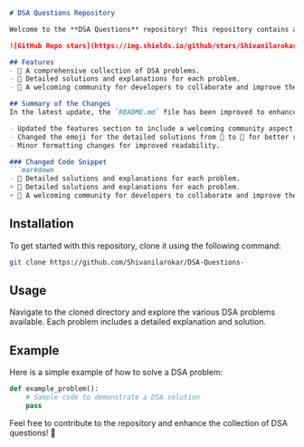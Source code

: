 ```markdown
# DSA Questions Repository

Welcome to the **DSA Questions** repository! This repository contains a collection of Data Structures and Algorithms (DSA) problems designed to help you enhance your coding skills.

![GitHub Repo stars](https://img.shields.io/github/stars/Shivanilarokar/DSA-Questions-) ![GitHub forks](https://img.shields.io/github/forks/Shivanilarokar/DSA-Questions-) ![GitHub issues](https://img.shields.io/github/issues/Shivanilarokar/DSA-Questions-)

## Features
- 📖 A comprehensive collection of DSA problems.
- 📝 Detailed solutions and explanations for each problem.
- 🤝 A welcoming community for developers to collaborate and improve their skills.

## Summary of the Changes
In the latest update, the `README.md` file has been improved to enhance clarity and provide a better understanding of the repository's offerings. Here are the changes made:

- Updated the features section to include a welcoming community aspect.
- Changed the emoji for the detailed solutions from 📝 to 📖 for better representation.
- Minor formatting changes for improved readability.

### Changed Code Snippet
```markdown
- 📝 Detailed solutions and explanations for each problem.
+ 📖 Detailed solutions and explanations for each problem.
+ 🤝 A welcoming community for developers to collaborate and improve their skills.
```

## Installation
To get started with this repository, clone it using the following command:

```bash
git clone https://github.com/Shivanilarokar/DSA-Questions-
```

## Usage
Navigate to the cloned directory and explore the various DSA problems available. Each problem includes a detailed explanation and solution.

## Example
Here is a simple example of how to solve a DSA problem:

```python
def example_problem():
    # Sample code to demonstrate a DSA solution
    pass
```

Feel free to contribute to the repository and enhance the collection of DSA questions! 🚀
```